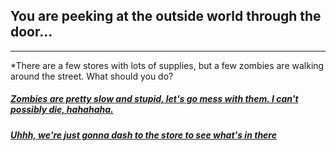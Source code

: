 ## You are peeking at the outside world through the door...

---

*There are a few stores with lots of supplies, but a few zombies are walking around the street. What should you do?

##### [Zombies are pretty slow and stupid, let's go mess with them. I can't possibly die, hahahaha.](die.md)
##### [Uhhh, we're just gonna dash to the store to see what's in there ](run.md)